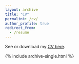 ```yaml
---
layout: archive
title: "CV"
permalink: /cv/
author_profile: true
redirect_from:
  - /resume
---
```


See or download my [CV here](/files/cv.pdf).

{% include archive-single.html %}